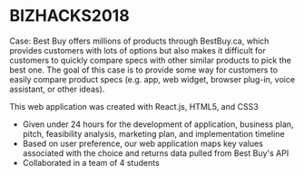 # BIZHACKS2018

Case: Best Buy offers millions of products through BestBuy.ca, which provides customers with lots of options but also makes it difficult for customers to quickly compare specs with other similar products to pick the best one. The goal of this case is to provide some way for customers to easily compare product specs (e.g. app, web widget, browser plug-in, voice assistant, or other ideas).

This web application was created with React.js, HTML5, and CSS3
- Given under 24 hours for the development of application, business plan, pitch, feasibility analysis, marketing plan, and implementation timeline
- Based on user preference, our web application maps key values associated with the choice and returns data pulled from Best Buy's API
- Collaborated in a team of 4 students
